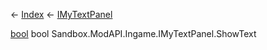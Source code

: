 ← [Index](Api-Index) ← [IMyTextPanel](Sandbox.ModAPI.Ingame.IMyTextPanel)

[bool](System.Boolean) bool Sandbox.ModAPI.Ingame.IMyTextPanel.ShowText